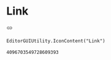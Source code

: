 # Link
![](/img/Link.png)

``` CSharp
EditorGUIUtility.IconContent("Link")
```
```
4096703549728609393
```
